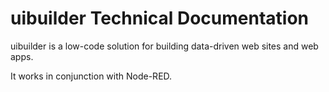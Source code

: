 # uibuilder Technical Documentation

uibuilder is a low-code solution for building data-driven web sites and web apps.

It works in conjunction with Node-RED.